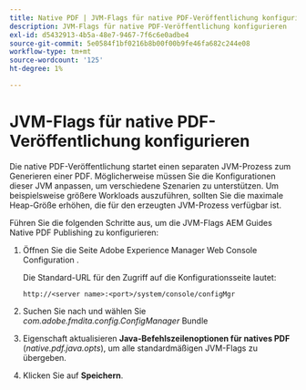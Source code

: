 ```yaml
---
title: Native PDF | JVM-Flags für native PDF-Veröffentlichung konfigurieren
description: JVM-Flags für native PDF-Veröffentlichung konfigurieren
exl-id: d5432913-4b5a-48e7-9467-7f6c6e0adbe4
source-git-commit: 5e0584f1bf0216b8b00f00b9fe46fa682c244e08
workflow-type: tm+mt
source-wordcount: '125'
ht-degree: 1%

---
```


# JVM-Flags für native PDF-Veröffentlichung konfigurieren

Die native PDF-Veröffentlichung startet einen separaten JVM-Prozess zum Generieren einer PDF. Möglicherweise müssen Sie die Konfigurationen dieser JVM anpassen, um verschiedene Szenarien zu unterstützen. Um beispielsweise größere Workloads auszuführen, sollten Sie die maximale Heap-Größe erhöhen, die für den erzeugten JVM-Prozess verfügbar ist.

Führen Sie die folgenden Schritte aus, um die JVM-Flags AEM Guides Native PDF Publishing zu konfigurieren:

1. Öffnen Sie die Seite Adobe Experience Manager Web Console Configuration .

   Die Standard-URL für den Zugriff auf die Konfigurationsseite lautet:

   ```http
   http://<server name>:<port>/system/console/configMgr
   ```

1. Suchen Sie nach und wählen Sie *com.adobe.fmdita.config.ConfigManager* Bundle

1. Eigenschaft aktualisieren **Java-Befehlszeilenoptionen für natives PDF** (*native.pdf.java.opts*), um alle standardmäßigen JVM-Flags zu übergeben.



1. Klicken Sie auf **Speichern**.
